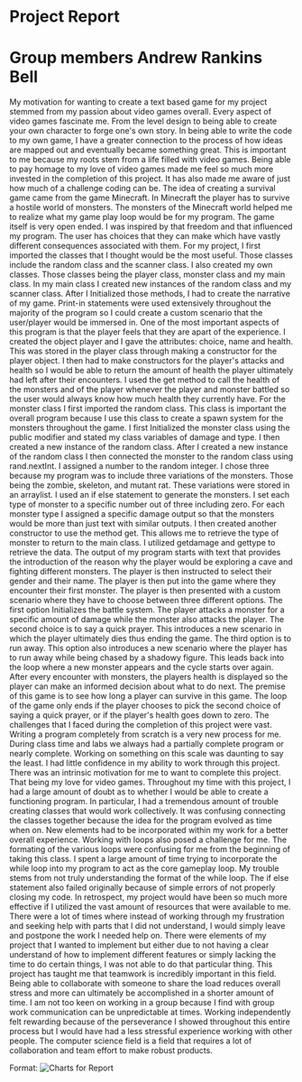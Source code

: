 # Project Report
# Group members Andrew Rankins Bell

  My motivation for wanting to create a text based game for my project stemmed
from my passion about video games overall. Every aspect of video games
fascinate me. From the level design to being able to create your own character
to forge one's own story. In being able to write the code to my own game, I have
a greater connection to the process of how ideas are mapped out and eventually
became something great. This is important to me because my roots stem from a life
filled with video games. Being able to pay homage to my love of video games made
me feel so much more invested in the completion of this project. It has also made
me aware of just how much of a challenge coding can be. The idea of creating a
survival game came from the game Minecraft. In Minecraft the player has to
survive a hostile world of monsters. The monsters of the Minecraft world helped me
to realize what my game play loop would be for my program. The game itself is very
open ended. I was inspired by that freedom and that influenced my program. The
user has choices that they can make which have vastly different consequences
associated with them.
  For my project, I first imported the classes that I thought would be the most
useful. Those classes include the random class and the scanner class. I also
created my own classes. Those classes being the player class, monster class and
my main class. In my main class I created new instances of the random class and
my scanner class. After I Initialized those methods, I had to create the narrative
of my game. Print-in statements were used extensively throughout the majority of
the program so I could create a custom scenario that the user/player would be
immersed in. One of the most important aspects of this program is that the player
feels that they are apart of the experience. I created the object player and I
gave the attributes: choice, name and health. This was stored in the player class
through making a constructor for the player object. I then had to make constructors
for the player's attacks and health so I would be able to return the amount of
health the player ultimately had left after their encounters. I used the get
method to call the health of the monsters and of the player whenever the player
and monster battled so the user would always know how much health they currently
have.
  For the monster class I first imported the random class. This class is important
the overall program because I use this class to create a spawn system for the
monsters throughout the game. I first Initialized the monster class using the
public modifier and stated my class variables of damage and type. I then created
a new instance of the random class. After I created a new instance of the random
class I then connected the monster to the random class using rand.nextInt. I
assigned a number to the random integer. I chose three because my program was to
include three variations of the monsters. Those being the zombie, skeleton, and
mutant rat. These variations were stored in an arraylist. I used an if else
statement to generate the monsters. I set each type of monster to a specific
number out of three including zero. For each monster type I assigned a specific
damage output so that the monsters would be more than just text with similar
outputs. I then created another constructor to use the method get. This allows me
to retrieve the type of monster to return to the main class. I utilized getdamage
and gettype to retrieve the data.
  The output of my program starts with text that provides the introduction of
the reason why the player would be exploring a cave and fighting different monsters.
The player is then instructed to select their gender and their name. The player
is then put into the game where they encounter their first monster.
The player is then presented with a custom scenario where they have to choose
between three different options. The first option Initializes the battle system.
The player attacks a monster for a specific amount of damage while the monster also
attacks the player. The second choice is to say a quick prayer. This introduces
a new scenario in which the player ultimately dies thus ending the game. The third
option is to run away. This option also introduces a new scenario where the player
has to run away while being chased by a shadowy figure. This leads back into the
loop where a new monster appears and the cycle starts over again. After every
encounter with monsters, the players health is displayed so the player can make
an informed decision about what to do next. The premise of this game is to see
how long a player can survive in this game. The loop of the game only ends if the
player chooses to pick the second choice of saying a quick prayer, or if the player's
health goes down to zero.
  The challenges that I faced during the completion of this project were vast.
Writing a program completely from scratch is a very new process for me. During
class time and labs we always had a partially complete program or nearly complete.
Working on something on this scale was daunting to say the least. I had little
confidence in my ability to work through this project. There was an intrinsic
motivation for me to want to complete this project. That being my love for video
games. Throughout my time with this project, I had a large amount of doubt as to
whether I would be able to create a functioning program. In particular, I had a
tremendous amount of trouble creating classes that would work collectively. It was
confusing connecting the classes together because the idea for the program evolved
as time when on. New elements had to be incorporated within my work for a better
overall experience. Working with loops also posed a challenge for me. The formating
of the various loops were confusing for me from the beginning of taking this class.
I spent a large amount of time trying to incorporate the while loop into my program
to act as the core gameplay loop. My trouble stems from not truly understanding
the format of the while loop. The if else statement also failed originally because
of simple errors of not properly closing my code.
  In retrospect, my project would have been so much more effective if I utilized the
vast amount of resources that were available to me. There were a lot of times where
instead of working through my frustration and seeking help with parts that I did
not understand, I would simply leave and postpone the work I needed help on. There
were elements of my project that I wanted to implement but either due to not having
a clear understand of how to implement different features or simply lacking the time
to do certain things, I was not able to do that particular thing. This project has
taught me that teamwork is incredibly important in this field. Being able to collaborate
with someone to share the load reduces overall stress and more can ultimately be
accomplished in a shorter amount of time. I am not too keen on working in a group
because I find with group work communication can be unpredictable at times. Working
independently felt rewarding because of the perseverance I showed throughout this
entire process but I would have had a less stressful experience working with other
people. The computer science field is a field that requires a lot of collaboration
and team effort to make robust products.

Format: ![Charts for Report](https://docs.google.com/presentation/d/1Jgl0No-oaK1A3PsDVX5PedetKZ7OIRJLe-aaEIuvquQ/edit#slide=id.g5138e82a46_0_2)

